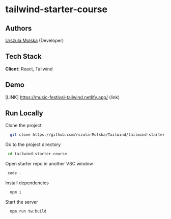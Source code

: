 # tailwind-starter-course

## Authors

[Urszula Molska](https://github.com/Urszula-Molska) (Developer)

## Tech Stack

**Client:** React, Tailwind

## Demo

[LINK] https://music-festival-tailwind.netlify.app/ (link)

## Run Locally

Clone the project

```bash
  git clone https://github.com/rszula-Molska/Tailwind/tailwind-starter-course
```

Go to the project directory

```bash
 cd tailwind-starter-course
```

Open starter repo in another VSC window

```bash
 code .
```

Install dependencies

```bash
  npm i
```

Start the server

```bash
  npm run tw:build
```
